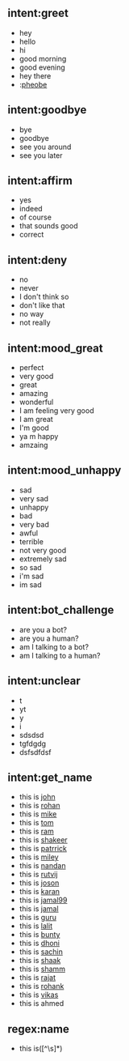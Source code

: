 ## intent:greet
- hey
- hello
- hi
- good morning
- good evening
- hey there
- :[pheobe](name)

## intent:goodbye
- bye
- goodbye
- see you around
- see you later

## intent:affirm
- yes
- indeed
- of course
- that sounds good
- correct

## intent:deny
- no
- never
- I don't think so
- don't like that
- no way
- not really

## intent:mood_great
- perfect
- very good
- great
- amazing
- wonderful
- I am feeling very good
- I am great
- I'm good
- ya m happy
- amzaing

## intent:mood_unhappy
- sad
- very sad
- unhappy
- bad
- very bad
- awful
- terrible
- not very good
- extremely sad
- so sad
- i'm sad
- im sad

## intent:bot_challenge
- are you a bot?
- are you a human?
- am I talking to a bot?
- am I talking to a human?

## intent:unclear
- t
- yt
- y
- i
- sdsdsd
- tgfdgdg
- dsfsdfdsf

## intent:get_name
- this is [john](name)
- this is [rohan](name)
- this is [mike](name)
- this is [tom](name)
- this is [ram](name)
- this is [shakeer](name)
- this is [patrrick](name)
- this is [miley](name)
- this is [nandan](name)
- this is [rutvij](name)
- this is [joson](name)
- this is [karan](name)
- this is [jamal99](name)
- this is [jamal](name)
- this is [guru](name)
- this is [lalit](name)
- this is [bunty](name)
- this is [dhoni](name)
- this is [sachin](name)
- this is [shaak](name)
- this is [shamm](name)
- this is [rajat](name)
- this is [rohank](name)
- this is [vikas](name)
- this is ahmed

## regex:name
- this is([^\\s]*)
